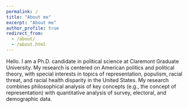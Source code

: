 ```yaml
---
permalink: /
title: "About me"
excerpt: "About me"
author_profile: true
redirect_from: 
  - /about/
  - /about.html
---
```


Hello. I am a Ph.D. candidate in political science at Claremont Graduate University. My research is centered on American politics and political theory, with special interests in topics of representation, populism, racial threat, and racial health disparity in the United States. My research combines philosophical analysis of key concepts (e.g., the concept of representation) with quantitative analysis of survey, electoral, and demographic data.
